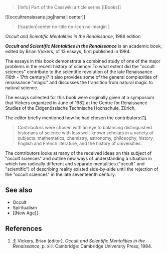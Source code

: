 > [!info] Part of the Casswiki article series [[Books]]

![[occultrenaissane.jpg|hsmall center]]
> [!caption|center no-title no-icon no-margin ]
> 
_Occult and Scientific Mentalities in the Renaissance_, 1986 edition

_**Occult and Scientific Mentalities in the Renaissance**_ is an academic book, edited by Brian Vickers, of 13 essays, first published in 1984.

The essays in this book demonstrate a combined study of one of the major problems in the recent history of science: To what extent did the "occult sciences" contribute to the scientific revolution of the late Renaissance (16th - 17th century)? It also provides some of the general complexities of renaissance "magic" and discusses the transition from natural magic to natural science.

The essays collected for this book were originally given at a symposium that Vickers organized in June of 1982 at the Centre for Renaissance Studies of the Eidgenössische Technische Hochschule, Zürich.

The editor briefly mentioned how he had chosen the contributors:[\[1\]](#cite_note-1)

> Contributors were chosen with an eye to balancing distinguished historians of science with less well-known scholars in a variety of subjects: mathematics, chemistry, astronomy, philosophy, history, English and French literature, and the history of universities.

The contributors looks at many of the received ideas on this subject of "occult sciences" and outline new ways of understanding a situation in which two radically different and separate mentalities ("occult" and "scientific") of describing reality existed side-by-side until the rejection of the "occult sciences" in the late seventeenth century.

See also
--------

*   Occult
*   Spiritualism
*   [[New Age]]

References
----------

1.  [↑](#cite_ref-1) Vickers, Brian (editor). _Occult and Scientific Mentalities in the Renaissance_, p. xiii. Cambridge: Cambridge University Press, 1984.